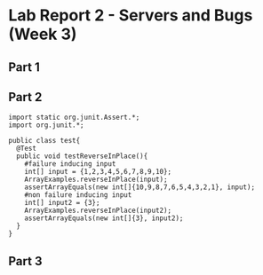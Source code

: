 # Lab Report 2 - Servers and Bugs (Week 3)

## Part 1

## Part 2
```
import static org.junit.Assert.*;
import org.junit.*;

public class test{
  @Test
  public void testReverseInPlace(){
    #failure inducing input
    int[] input = {1,2,3,4,5,6,7,8,9,10};
    ArrayExamples.reverseInPlace(input);
    assertArrayEquals(new int[]{10,9,8,7,6,5,4,3,2,1}, input);
    #non failure inducing input
    int[] input2 = {3};
    ArrayExamples.reverseInPlace(input2);
    assertArrayEquals(new int[]{3}, input2);
  }
}

```

## Part 3
